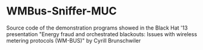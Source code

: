 WMBus-Sniffer-MUC
=================

Source code of the demonstration programs showed in the Black Hat '13 presentation "Energy fraud and orchestrated blackouts: Issues with wireless metering protocols (WM-BUS)" by Cyrill Brunschwiler
